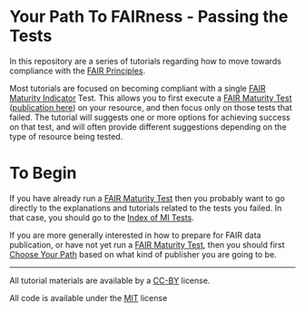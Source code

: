# Your Path To FAIRness - Passing the Tests

In this repository are a series of tutorials regarding how to move towards compliance with the [FAIR Principles](https://www.nature.com/articles/sdata201618).

Most tutorials are focused on becoming compliant with a single [FAIR Maturity Indicator](https://github.com/FAIRMetrics/Metrics/tree/master/MaturityIndicators) Test.  This allows you to first execute a [FAIR Maturity Test](https://w3id.org/AmIFAIR) ([publication here](https://www.nature.com/articles/s41597-019-0184-5)) on your resource, and then focus only on those tests that failed. The tutorial will suggests one or more options for achieving success on that test, and will often provide different suggestions depending on the type of resource being tested.

# To Begin

If you have already run a [FAIR Maturity Test](https://w3id.org/AmIFAIR) then you probably want to go directly to the explanations and tutorials related to the tests you failed.  In that case, you should go to the [Index of MI Tests](./IndexOfTests).

If you are more generally interested in how to prepare for FAIR data publication, or have not yet run a [FAIR Maturity Test](https://w3id.org/AmIFAIR), then you should first [Choose Your Path](./GettingStarted.md) based on what kind of publisher you are going to be.

-------------------------

All tutorial materials are available by a [CC-BY](https://creativecommons.org/licenses/by/4.0/) license.

All code is available under the [MIT](https://opensource.org/licenses/MIT) license

